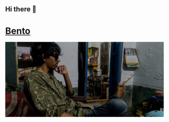 ## Hi there 👋

# [Bento](https://bento.me/karthikkrazy) 
![Me holding a phone with my leg](/assets/me-holding-a-phone.png)
<!--
**krazykarthik2/krazykarthik2** is a ✨ _special_ ✨ repository because its `README.md` (this file) appears on your GitHub profile.

Here are some ideas to get you started:

- 🔭 I’m currently working on ...
- 🌱 I’m currently learning ...
- 👯 I’m looking to collaborate on ...
- 🤔 I’m looking for help with ...
- 💬 Ask me about ...
- 📫 How to reach me: ...
- 😄 Pronouns: ...
- ⚡ Fun fact: ...
-->
